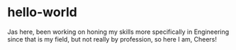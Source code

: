# hello-world
Jas here, been working on honing my skills more specifically in Engineering since that is my field, but not really by profession, so here I am, Cheers!
